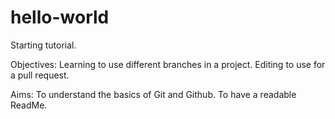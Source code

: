 # hello-world
Starting tutorial.

Objectives:
  Learning to use different branches in a project.
  Editing to use for a pull request.


Aims:
  To understand the basics of Git and Github.
  To have a readable ReadMe.
